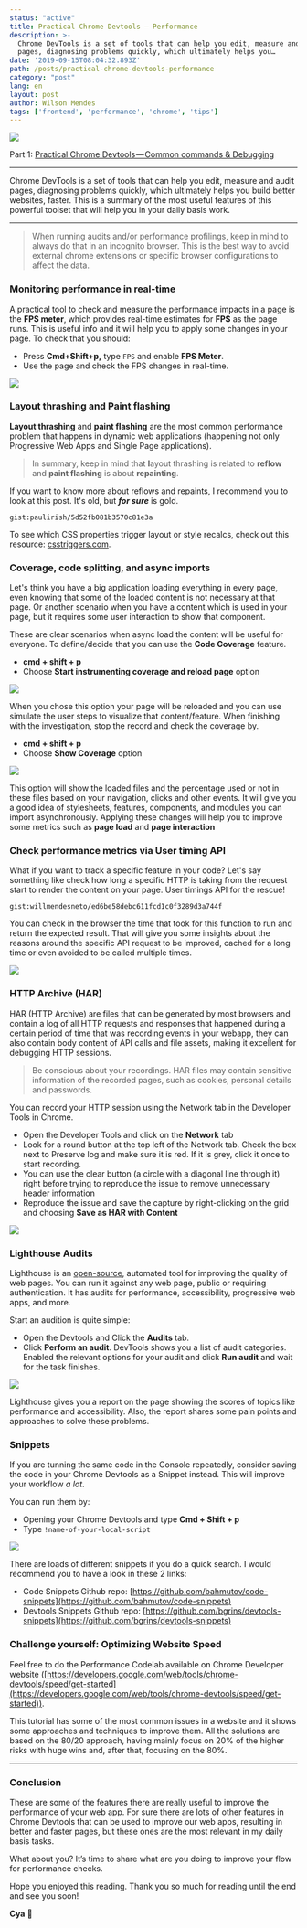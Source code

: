 ```yaml
---
status: "active"
title: Practical Chrome Devtools — Performance
description: >-
  Chrome DevTools is a set of tools that can help you edit, measure and audit
  pages, diagnosing problems quickly, which ultimately helps you…
date: '2019-09-15T08:04:32.893Z'
path: /posts/practical-chrome-devtools-performance
category: "post"
lang: en
layout: post
author: Wilson Mendes
tags: ['frontend', 'performance', 'chrome', 'tips']
---
```


![](https://cdn-images-1.medium.com/max/2560/1*MjtZabdd0xkWLT-i9HxmAw.png)

Part 1: [Practical Chrome Devtools — Common commands & Debugging](http://willmendesneto.com/posts/practical-chrome-devtools-common-commands-debugging)

<hr/>

Chrome DevTools is a set of tools that can help you edit, measure and audit pages, diagnosing problems quickly, which ultimately helps you build better websites, faster. This is a summary of the most useful features of this powerful toolset that will help you in your daily basis work.

<hr/>

> When running audits and/or performance profilings, keep in mind to always do that in an incognito browser. This is the best way to avoid external chrome extensions or specific browser configurations to affect the data.

### Monitoring performance in real-time

A practical tool to check and measure the performance impacts in a page is the **FPS meter**, which provides real-time estimates for **FPS** as the page runs. This is useful info and it will help you to apply some changes in your page. To check that you should:

*   Press **Cmd+Shift+p,** type `FPS` and enable **FPS Meter**.
*   Use the page and check the FPS changes in real-time.

![](https://cdn-images-1.medium.com/max/800/1*P23A-Kjb-aYp_QxZ2tGjKw.gif)

### Layout thrashing and Paint flashing

**Layout thrashing** and **paint flashing** are the most common performance problem that happens in dynamic web applications (happening not only Progressive Web Apps and Single Page applications).

> In summary, keep in mind that **l**ayout thrashing is related to **reflow** and **paint flashing** is about **repainting**.

If you want to know more about reflows and repaints, I recommend you to look at this post. It's old, but **_for sure_** is gold.

`gist:paulirish/5d52fb081b3570c81e3a`

To see which CSS properties trigger layout or style recalcs, check out this resource: [csstriggers.com](https://csstriggers.com/).

### Coverage, code splitting, and async imports

Let's think you have a big application loading everything in every page, even knowing that some of the loaded content is not necessary at that page. Or another scenario when you have a content which is used in your page, but it requires some user interaction to show that component.

These are clear scenarios when async load the content will be useful for everyone. To define/decide that you can use the **Code Coverage** feature.

*   **cmd + shift + p**
*   Choose **Start instrumenting coverage and reload page** option

![](https://cdn-images-1.medium.com/max/800/1*SrNwk8HzuNLJfLweVkdBUg.gif)

When you chose this option your page will be reloaded and you can use simulate the user steps to visualize that content/feature. When finishing with the investigation, stop the record and check the coverage by.

*   **cmd + shift + p**
*   Choose **Show Coverage** option

![](https://cdn-images-1.medium.com/max/800/1*QLwaIfhnzzrrZOMSzfcCuQ.gif)

This option will show the loaded files and the percentage used or not in these files based on your navigation, clicks and other events. It will give you a good idea of stylesheets, features, components, and modules you can import asynchronously. Applying these changes will help you to improve some metrics such as **page load** and **page interaction**

### Check performance metrics via User timing API

What if you want to track a specific feature in your code? Let's say something like check how long a specific HTTP is taking from the request start to render the content on your page. User timings API for the rescue!

`gist:willmendesneto/ed6be58debc611fcd1c0f3289d3a744f`

You can check in the browser the time that took for this function to run and return the expected result. That will give you some insights about the reasons around the specific API request to be improved, cached for a long time or even avoided to be called multiple times.

![](https://cdn-images-1.medium.com/max/800/1*XPrDJ7zLCrsvHlkBCpdJ_w.gif)

### HTTP Archive (HAR)

HAR (HTTP Archive) are files that can be generated by most browsers and contain a log of all HTTP requests and responses that happened during a certain period of time that was recording events in your webapp, they can also contain body content of API calls and file assets, making it excellent for debugging HTTP sessions.

> Be conscious about your recordings. HAR files may contain sensitive information of the recorded pages, such as cookies, personal details and passwords.

You can record your HTTP session using the Network tab in the Developer Tools in Chrome.

*   Open the Developer Tools and click on the **Network** tab
*   Look for a round button at the top left of the Network tab. Check the box next to Preserve log and make sure it is red. If it is grey, click it once to start recording.
*   You can use the clear button (a circle with a diagonal line through it) right before trying to reproduce the issue to remove unnecessary header information
*   Reproduce the issue and save the capture by right-clicking on the grid and choosing **Save as HAR with Content**

![](https://cdn-images-1.medium.com/max/800/1*fXUFYPsHc2ZmdxwKtOeWoA.gif)

### Lighthouse Audits

Lighthouse is an [open-source](https://github.com/GoogleChrome/lighthouse), automated tool for improving the quality of web pages. You can run it against any web page, public or requiring authentication. It has audits for performance, accessibility, progressive web apps, and more.

Start an audition is quite simple:

*   Open the Devtools and Click the **Audits** tab.
*   Click **Perform an audit**. DevTools shows you a list of audit categories. Enabled the relevant options for your audit and click **Run audit** and wait for the task finishes.

![](https://cdn-images-1.medium.com/max/800/1*JqVXUpD4Xue9LvrjnRbe7g.gif)

Lighthouse gives you a report on the page showing the scores of topics like performance and accessibility. Also, the report shares some pain points and approaches to solve these problems.

### Snippets

If you are tunning the same code in the Console repeatedly, consider saving the code in your Chrome Devtools as a Snippet instead. This will improve your workflow _a lot_.

You can run them by:

*   Opening your Chrome Devtools and type **Cmd + Shift + p**
*   Type `!name-of-your-local-script`

![](https://cdn-images-1.medium.com/max/800/1*UTsu52pVdsH-8X1EPSfdwA.gif)

There are loads of different snippets if you do a quick search. I would recommend you to have a look in these 2 links:

*   Code Snippets Github repo: [https://github.com/bahmutov/code-snippets](https://github.com/bahmutov/code-snippets)
*   Devtools Snippets Github repo: [https://github.com/bgrins/devtools-snippets](https://github.com/bgrins/devtools-snippets)

### Challenge yourself: Optimizing Website Speed

Feel free to do the Performance Codelab available on Chrome Developer website ([https://developers.google.com/web/tools/chrome-devtools/speed/get-started](https://developers.google.com/web/tools/chrome-devtools/speed/get-started)).

This tutorial has some of the most common issues in a website and it shows some approaches and techniques to improve them. All the solutions are based on the 80/20 approach, having mainly focus on 20% of the higher risks with huge wins and, after that, focusing on the 80%.

<hr/>

### Conclusion

These are some of the features there are really useful to improve the performance of your web app. For sure there are lots of other features in Chrome Devtools that can be used to improve our web apps, resulting in better and faster pages, but these ones are the most relevant in my daily basis tasks.

What about you? It’s time to share what are you doing to improve your flow for performance checks.

Hope you enjoyed this reading. Thank you so much for reading until the end and see you soon!

**Cya** 👋
